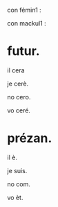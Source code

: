 con fémin1 :

con mackul1 :

# futur.

il cera

je cerè.

no cero.

vo ceré.

# prézan.

il è.

je suis.

no com.

vo èt.
